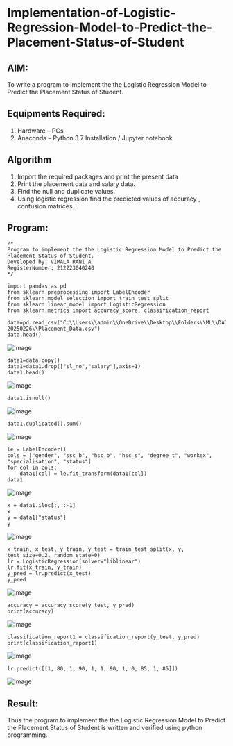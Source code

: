 # Implementation-of-Logistic-Regression-Model-to-Predict-the-Placement-Status-of-Student

## AIM:
To write a program to implement the the Logistic Regression Model to Predict the Placement Status of Student.

## Equipments Required:
1. Hardware – PCs
2. Anaconda – Python 3.7 Installation / Jupyter notebook

## Algorithm
1. Import the required packages and print the present data
2. Print the placement data and salary data.
3. Find the null and duplicate values.
4. Using logistic regression find the predicted values of accuracy , confusion matrices.

## Program:
```
/*
Program to implement the the Logistic Regression Model to Predict the Placement Status of Student.
Developed by: VIMALA RANI A
RegisterNumber: 212223040240
*/
```
```
import pandas as pd
from sklearn.preprocessing import LabelEncoder
from sklearn.model_selection import train_test_split
from sklearn.linear_model import LogisticRegression
from sklearn.metrics import accuracy_score, classification_report

data=pd.read_csv("C:\\Users\\admin\\OneDrive\\Desktop\\Folders\\ML\\DATASET-20250226\\Placement_Data.csv") 
data.head()
```
![image](https://github.com/user-attachments/assets/ca0f6616-e1c9-4474-b221-0542ad1fb076)

```
data1=data.copy() 
data1=data1.drop(["sl_no","salary"],axis=1)
data1.head()
```
![image](https://github.com/user-attachments/assets/808a0582-0f2c-4b39-8fff-02639ebf1f44)

```
data1.isnull()
```
![image](https://github.com/user-attachments/assets/797771f6-a330-4ccc-94ef-4938ab863d99)

```
data1.duplicated().sum()
```
![image](https://github.com/user-attachments/assets/aa98c682-74eb-40be-99ce-cd1265a9dbe0)


```
le = LabelEncoder()
cols = ["gender", "ssc_b", "hsc_b", "hsc_s", "degree_t", "workex", "specialisation", "status"]
for col in cols:
    data1[col] = le.fit_transform(data1[col])
data1
```
![image](https://github.com/user-attachments/assets/f502d7b6-d0c8-485a-98bc-1d78363df5f0)

```
x = data1.iloc[:, :-1]
x
y = data1["status"]
y
```
![image](https://github.com/user-attachments/assets/96f6a06a-9411-4d52-99d2-3ec90168db93)

```
x_train, x_test, y_train, y_test = train_test_split(x, y, test_size=0.2, random_state=0)
lr = LogisticRegression(solver="liblinear")
lr.fit(x_train, y_train)
y_pred = lr.predict(x_test)
y_pred
```
![image](https://github.com/user-attachments/assets/0fd052b3-68b5-429b-b889-21c49cdd943e)

```
accuracy = accuracy_score(y_test, y_pred)
print(accuracy)
```
![image](https://github.com/user-attachments/assets/b00ae6d9-a3f0-43ff-82b5-8cc522f7b5b4)
```
classification_report1 = classification_report(y_test, y_pred)
print(classification_report1)
```
![image](https://github.com/user-attachments/assets/51c516b6-fc76-48cc-8cdf-2ea80f0f013a)
```
lr.predict([[1, 80, 1, 90, 1, 1, 90, 1, 0, 85, 1, 85]])
```
![image](https://github.com/user-attachments/assets/3e42bfff-006b-42bb-91e5-8d965fd99daf)




## Result:
Thus the program to implement the the Logistic Regression Model to Predict the Placement Status of Student is written and verified using python programming.
